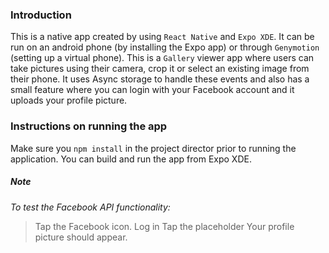 ### Introduction
This is a native app created by using ```React Native``` and ```Expo XDE```. It can be run on an android phone (by installing the Expo app) or through ```Genymotion``` (setting up a virtual phone).
This is a ```Gallery``` viewer app where users can take pictures using their camera, crop it or select an existing image from their phone. 
It uses Async storage to handle these events and also has a small feature where you can login with your Facebook account and it uploads your profile picture.

### Instructions on running the app
Make sure you ```npm install``` in the project director prior to running the application. You can build and run the app from Expo XDE.

##### Note
*To test the Facebook API functionality:*
>Tap the Facebook icon.
>Log in
>Tap the placeholder
>Your profile picture should appear.

